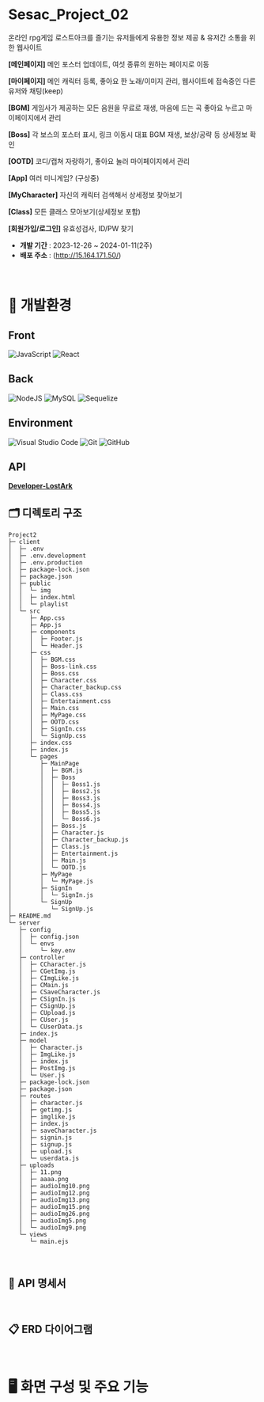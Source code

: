# Sesac_Project_02

온라인 rpg게임 로스트아크를 즐기는 유저들에게 유용한 정보 제공 & 유저간 소통을 위한 웹사이트

**[메인페이지]** 메인 포스터 업데이트, 여섯 종류의 원하는 페이지로 이동

**[마이페이지]** 메인 캐릭터 등록, 좋아요 한 노래/이미지 관리, 웹사이트에 접속중인 다른 유저와 채팅(keep)

**[BGM]** 게임사가 제공하는 모든 음원을 무료로 재생, 마음에 드는 곡 좋아요 누르고 마이페이지에서 관리

**[Boss]** 각 보스의 포스터 표시, 링크 이동시 대표 BGM 재생, 보상/공략 등 상세정보 확인

**[OOTD]** 코디/캡쳐 자랑하기, 좋아요 눌러 마이페이지에서 관리

**[App]** 여러 미니게임? (구상중)

**[MyCharacter]** 자신의 캐릭터 검색해서 상세정보 찾아보기

**[Class]** 모든 클래스 모아보기(상세정보 포함)

**[회원가입/로그인]** 유효성검사, ID/PW 찾기

- **개발 기간** : 2023-12-26 ~ 2024-01-11(2주)
- **배포 주소** : (http://15.164.171.50/)
  <br />

<br />

# 🔧 개발환경

## Front

![JavaScript](https://img.shields.io/badge/javascript-%23323330.svg?style=for-the-badge&logo=javascript&logoColor=%23F7DF1E)
![React](https://img.shields.io/badge/React-61DAFB?style=for-the-badge&logo=React&logoColor=black)

## Back

![NodeJS](https://img.shields.io/badge/node.js-6DA55F?style=for-the-badge&logo=node.js&logoColor=white)
![MySQL](https://img.shields.io/badge/mysql-%2300f.svg?style=for-the-badge&logo=mysql&logoColor=white)
![Sequelize](https://img.shields.io/badge/Sequelize-52B0E7?style=for-the-badge&logo=Sequelize&logoColor=white)

## Environment

![Visual Studio Code](https://img.shields.io/badge/Visual%20Studio%20Code-0078d7.svg?style=for-the-badge&logo=visual-studio-code&logoColor=white)
![Git](https://img.shields.io/badge/git-%23F05033.svg?style=for-the-badge&logo=git&logoColor=white)
![GitHub](https://img.shields.io/badge/github-%23121011.svg?style=for-the-badge&logo=github&logoColor=white)

## API

**[Developer-LostArk](https://developer-lostark.game.onstove.com)**

## 🗂️ 디렉토리 구조

```
Project2
├─ client
│  ├─ .env
│  ├─ .env.development
│  ├─ .env.production
│  ├─ package-lock.json
│  ├─ package.json
│  ├─ public
│  │  └─ img
│  │  ├─ index.html
│  │  └─ playlist
│  └─ src
│     ├─ App.css
│     ├─ App.js
│     ├─ components
│     │  ├─ Footer.js
│     │  └─ Header.js
│     ├─ css
│     │  ├─ BGM.css
│     │  ├─ Boss-link.css
│     │  ├─ Boss.css
│     │  ├─ Character.css
│     │  ├─ Character_backup.css
│     │  ├─ Class.css
│     │  ├─ Entertainment.css
│     │  ├─ Main.css
│     │  ├─ MyPage.css
│     │  ├─ OOTD.css
│     │  ├─ SignIn.css
│     │  └─ SignUp.css
│     ├─ index.css
│     ├─ index.js
│     └─ pages
│        ├─ MainPage
│        │  ├─ BGM.js
│        │  ├─ Boss
│        │  │  ├─ Boss1.js
│        │  │  ├─ Boss2.js
│        │  │  ├─ Boss3.js
│        │  │  ├─ Boss4.js
│        │  │  ├─ Boss5.js
│        │  │  └─ Boss6.js
│        │  ├─ Boss.js
│        │  ├─ Character.js
│        │  ├─ Character_backup.js
│        │  ├─ Class.js
│        │  ├─ Entertainment.js
│        │  ├─ Main.js
│        │  └─ OOTD.js
│        ├─ MyPage
│        │  └─ MyPage.js
│        ├─ SignIn
│        │  └─ SignIn.js
│        └─ SignUp
│           └─ SignUp.js
├─ README.md
└─ server
   ├─ config
   │  ├─ config.json
   │  └─ envs
   │     └─ key.env
   ├─ controller
   │  ├─ CCharacter.js
   │  ├─ CGetImg.js
   │  ├─ CImgLike.js
   │  ├─ CMain.js
   │  ├─ CSaveCharacter.js
   │  ├─ CSignIn.js
   │  ├─ CSignUp.js
   │  ├─ CUpload.js
   │  ├─ CUser.js
   │  └─ CUserData.js
   ├─ index.js
   ├─ model
   │  ├─ Character.js
   │  ├─ ImgLike.js
   │  ├─ index.js
   │  ├─ PostImg.js
   │  └─ User.js
   ├─ package-lock.json
   ├─ package.json
   ├─ routes
   │  ├─ character.js
   │  ├─ getimg.js
   │  ├─ imglike.js
   │  ├─ index.js
   │  ├─ saveCharacter.js
   │  ├─ signin.js
   │  ├─ signup.js
   │  ├─ upload.js
   │  └─ userdata.js
   ├─ uploads
   │  ├─ 11.png
   │  ├─ aaaa.png
   │  ├─ audioImg10.png
   │  ├─ audioImg12.png
   │  ├─ audioImg13.png
   │  ├─ audioImg15.png
   │  ├─ audioImg26.png
   │  ├─ audioImg5.png
   │  └─ audioImg9.png
   └─ views
      └─ main.ejs

```

<br />

## 📃 API 명세서

<br />

## 📋 ERD 다이어그램

<br />

# 🖥️ 화면 구성 및 주요 기능

